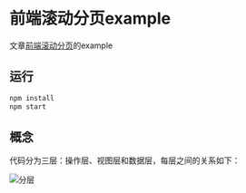 # 前端滚动分页example

文章[前端滚动分页](https://juejin.cn/spost/7241726312779186237)的example

## 运行
```sh
npm install
npm start
```

## 概念
代码分为三层：操作层、视图层和数据层，每层之间的关系如下：

![分层](https://p1-juejin.byteimg.com/tos-cn-i-k3u1fbpfcp/0063f6c6cca742c7a3e38e25b2082e00~tplv-k3u1fbpfcp-zoom-in-crop-mark:1512:0:0:0.awebp?)